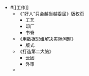 - #[[工作]]
    - 《“好人”只会越当越委屈》版权页
        - 工艺
        - 印厂
        - 书脊
    - 《用数据思维解决实际问题》
        - 版式
    - 《打造第二大脑》
        - 云因
        - 外审
    - 
